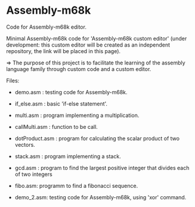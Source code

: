 # Assembly-m68k
Code for Assembly-m68k editor.

Minimal Assembly-m68k code for 'Assembly-m68k custom editor' (under development: this custom editor will be created as an independent repository, the link will be placed in this page).

=> The purpose of this project is to facilitate the learning of the assembly language family through custom code and a custom editor.

Files:

- demo.asm : testing code for Assembly-m68k.

- if_else.asm :  basic 'if-else statement'.

- multi.asm : program implementing a multiplication.

- callMulti.asm : function to be call.

- dotProduct.asm : program for calculating the scalar product of two vectors.

- stack.asm : program implementing a stack.

- gcd.asm : program to find the largest positive integer that divides each of two integers

- fibo.asm: programm to find a fibonacci sequence.

- demo_2.asm: testing code for Assembly-m68k, using 'xor' command.
			  





